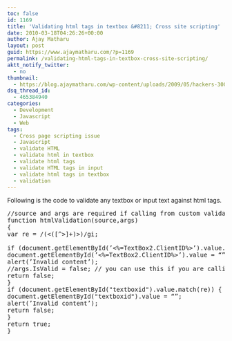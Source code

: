```yaml
---
toc: false
id: 1169
title: 'Validating html tags in textbox &#8211; Cross site scripting'
date: 2010-03-18T04:26:26+00:00
author: Ajay Matharu
layout: post
guid: https://www.ajaymatharu.com/?p=1169
permalink: /validating-html-tags-in-textbox-cross-site-scripting/
aktt_notify_twitter:
  - no
thumbnail:
  - https://blog.ajaymatharu.com/wp-content/uploads/2009/05/hackers-300x85.jpg
dsq_thread_id:
  - 465384940
categories:
  - Development
  - Javascript
  - Web
tags:
  - Cross page scripting issue
  - Javascript
  - validate HTML
  - validate html in textbox
  - validate html tags
  - validate HTML tags in input
  - validate html tags in textbox
  - validation
---
```

Following is the code to validate any textbox or input text against html tags.

<pre name="code" class="js">//source and args are required if calling from custom validator in asp.net else its not required
function htmlValidation(source,args) 
{
var re = /(&lt;([^>]+)>)/gi;

if (document.getElementById(’&lt;%=TextBox2.ClientID%>’).value.match(re)) {
document.getElementById(’&lt;%=TextBox2.ClientID%>’).value = “”;
alert(’Invalid content’);
//args.IsValid = false; // you can use this if you are calling this from custom validator in asp.net
return false;
}
if (document.getElementById("textboxid").value.match(re)) {
document.getElementById("textboxid").value = “”;
alert(’Invalid content’);
return false;
}
return true;
}

</pre>

